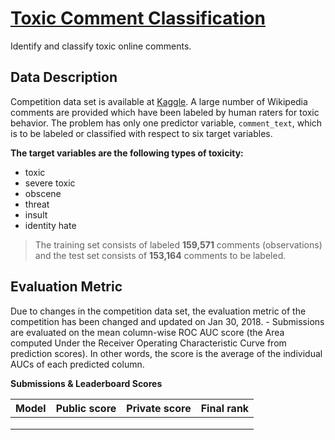 # [Toxic Comment Classification](https://www.kaggle.com/c/jigsaw-toxic-comment-classification-challenge)
Identify and classify toxic online comments.

## Data Description

Competition data set is available at [Kaggle](https://www.kaggle.com/c/jigsaw-toxic-comment-classification-challenge). A large number of Wikipedia comments are provided which have been labeled by human raters for toxic behavior.  The problem has only one predictor variable, `comment_text`, which is to be labeled or classified with respect to six target variables.

**The target variables are the following types of toxicity:**
- toxic
- severe toxic
- obscene
- threat
- insult
- identity hate

> The training set consists of labeled **159,571** comments (observations) and the test set consists of **153,164** comments to be labeled.

## Evaluation Metric
Due to changes in the competition data set, the evaluation metric of the competition has been changed and updated on Jan 30, 2018.      -   Submissions are evaluated on the mean column-wise ROC AUC score (the Area computed Under the Receiver Operating Characteristic Curve from prediction scores). In other words, the score is the average of the individual AUCs of each predicted column.


**Submissions & Leaderboard Scores**

|Model |Public score|Private score|Final rank| 
|------|--------|--------|---|
| | | |   |
|  | | |   |
| | | |   |
